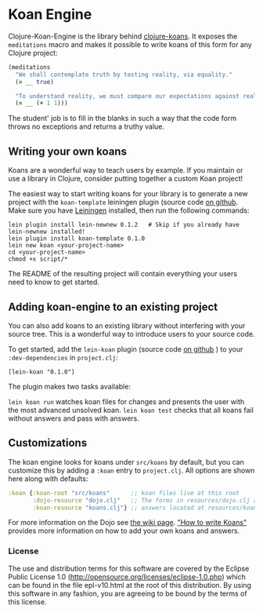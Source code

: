 # Koan Engine

Clojure-Koan-Engine is the library behind [clojure-koans](https://github.com/functional-koans/clojure-koans). It exposes the `meditations` macro and makes it possible to write koans of this form for any Clojure project:

```clojure
(meditations
  "We shall contemplate truth by testing reality, via equality."
  (= __ true)

  "To understand reality, we must compare our expectations against reality."
  (= __ (+ 1 1)))
```
The student' job is to fill in the blanks in such a way that the code form throws no exceptions and returns a truthy value.

## Writing your own koans

Koans are a wonderful way to teach users by example. If you maintain or use a library in Clojure, consider putting together a custom Koan project! 

The easiest way to start writing koans for your library is to generate a new project with the `koan-template` leiningen plugin (source code [on github](https://github.com/functional-koans/koan-template). Make sure you have [Leiningen](http://github.com/technomancy/leiningen) installed, then run the following commands:

    lein plugin install lein-newnew 0.1.2   # Skip if you already have lein-newnew installed!
    lein plugin install koan-template 0.1.0
    lein new koan <your-project-name>
    cd <your-project-name>
    chmod +x script/*

The README of the resulting project will contain everything your users need to know to get started.


## Adding koan-engine to an existing project

You can also add koans to an existing library without interfering with your source tree. This is a wonderful way to introduce users to your source code.

To get started, add the `lein-koan` plugin (source code [on github](https://github.com/functional-koans/koan-template) ) to your `:dev-dependencies` in `project.clj`:

    [lein-koan "0.1.0"]

The plugin makes two tasks available:

`lein koan run` watches koan files for changes and presents the user with the most advanced unsolved koan.
`lein koan test` checks that all koans fail without answers and pass with answers.

## Customizations

The koan engine looks for koans under `src/koans` by default, but you can customize this by adding a `:koan` entry to `project.clj`. All options are shown here along with defaults:

```clojure
:koan {:koan-root "src/koans"      ;; koan files live at this root
       :dojo-resource "dojo.clj"   ;; The forms in resources/dojo.clj are evaluted before every koan.
       :koan-resource "koans.clj"} ;; answers located at resources/koans.clj 
```

For more information on the Dojo see [the wiki page](https://github.com/functional-koans/clojure-koan-engine/wiki/The-Dojo).  ["How to write Koans"](https://github.com/functional-koans/clojure-koan-engine/wiki/How-to-write-koans) provides more information on how to add your own koans and answers.

### License

The use and distribution terms for this software are covered by the
Eclipse Public License 1.0 (http://opensource.org/licenses/eclipse-1.0.php)
which can be found in the file epl-v10.html at the root of this distribution.
By using this software in any fashion, you are agreeing to be bound by
the terms of this license.
